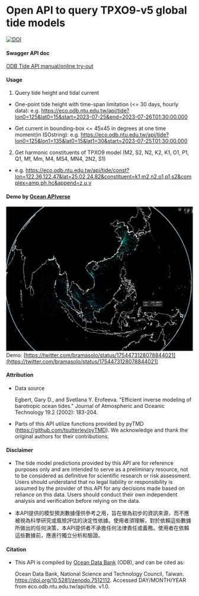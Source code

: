 # Open API to query TPXO9-v5 global tide models

[![DOI](https://zenodo.org/badge/doi/10.5281/zenodo.10616822.svg)](https://doi.org/10.5281/zenodo.10616822)

#### Swagger API doc

[ODB Tide API manual/online try-out](https://api.odb.ntu.edu.tw/hub/swagger?node=odb_tide_v1)

#### Usage

1. Query tide height and tidal current

* One-point tide height with time-span limitation (<= 30 days, hourly data): e.g. https://eco.odb.ntu.edu.tw/api/tide?lon0=125&lat0=15&start=2023-07-25&end=2023-07-26T01:30:00.000
   
* Get current in bounding-box <= 45x45 in degrees at one time moment(in ISOstring): e.g. https://eco.odb.ntu.edu.tw/api/tide?lon0=125&lon1=135&lat0=15&lat1=30&start=2023-07-25T01:30:00.000
   
2. Get harmonic constituents of TPXO9 model (M2, S2, N2, K2, K1, O1, P1, Q1, Mf, Mm, M4, MS4, MN4, 2N2, S1)

* e.g. https://eco.odb.ntu.edu.tw/api/tide/const?lon=122.36,122.47&lat=25.02,24.82&constituent=k1,m2,n2,o1,p1,s2&complex=amp,ph,hc&append=z,u,v

#### Demo by <a href="https://api.odb.ntu.edu.tw/hub/" target="_blank">Ocean APIverse</a>

[![Clip_for_Tide_API](https://github.com/cywhale/ODB/blob/master/tide/tide_clip01_ogcquery.png)](https://github.com/cywhale/ODB/blob/master/tide/tide_clip01_ogcquery.png)
Demo: [https://twitter.com/bramasolo/status/1754473128078844021](https://twitter.com/bramasolo/status/1754473128078844021)

#### Attribution

* Data source

    Egbert, Gary D., and Svetlana Y. Erofeeva. "Efficient inverse modeling of barotropic ocean tides." Journal of Atmospheric and Oceanic Technology 19.2 (2002): 183-204.
    
* Parts of this API utilize functions provided by pyTMD (https://github.com/tsutterley/pyTMD). We acknowledge and thank the original authors for their contributions.

#### Disclaimer

* The tide model predictions provided by this API are for reference purposes only and are intended to serve as a preliminary resource, not to be considered as definitive for scientific research or risk assessment. Users should understand that no legal liability or responsibility is assumed by the provider of this API for any decisions made based on reliance on this data. Users should conduct their own independent analysis and verification before relying on the data.
  
* 本API提供的模型預測數據僅供參考之用，旨在做為初步的資訊來源，而不應被視為科學研究或風險評估的決定性依據。使用者須理解，對於依賴這些數據所做出的任何決策，本API提供者不承擔任何法律責任或義務。使用者在依賴這些數據前，應進行獨立分析和驗證。

#### Citation

* This API is compiled by [Ocean Data Bank](https://www.odb.ntu.edu.tw) (ODB), and can be cited as:

    Ocean Data Bank, National Science and Technology Council, Taiwan. https://doi.org/10.5281/zenodo.7512112. Accessed DAY/MONTH/YEAR from eco.odb.ntu.edu.tw/api/tide. v1.0.
